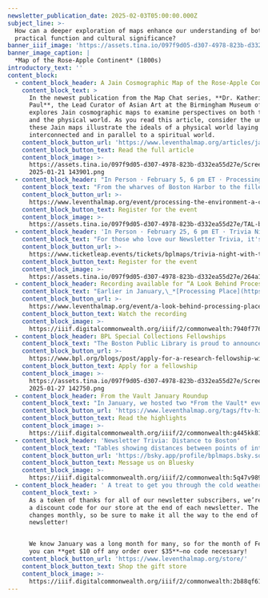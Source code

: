 ```yaml
---
newsletter_publication_date: 2025-02-03T05:00:00.000Z
subject_line: >-
  How can a deeper exploration of maps enhance our understanding of both their
  practical function and cultural significance?
banner_iiif_image: 'https://assets.tina.io/097f9d05-d307-4978-823b-d332ea55d27e/default (7).jpg'
banner_image_caption: |
  *Map of the Rose-Apple Continent* (1800s)
introductory_text: ''
content_block:
  - content_block_header: A Jain Cosmographic Map of the Rose‑Apple Continent
    content_block_text: >
      In the newest publication from the Map Chat series, **Dr. Katherine Anne
      Paul**, the Lead Curator of Asian Art at the Birmingham Museum of Art,
      explores Jain cosmographic maps to examine perspectives on both the cosmos
      and the physical world. As you read this article, consider the unique ways
      these Jain maps illustrate the ideals of a physical world laying
      interconnected and in parallel to a spiritual world.
    content_block_button_url: 'https://www.leventhalmap.org/articles/jain-map-chat/'
    content_block_button_text: Read the full article
    content_block_image: >-
      https://assets.tina.io/097f9d05-d307-4978-823b-d332ea55d27e/Screenshot
      2025-01-21 143901.png
  - content_block_header: "In Person · February 5, 6 pm ET · Processing the Environment:\_A Conversation on Sensors "
    content_block_text: "From the wharves of Boston Harbor to the filled land underneath Back Bay, sensors are all over the place. They collect information about environmental factors, like air quality, water levels, and climate. But how exactly do these tiny pieces of digital infrastructure work, and how do the massive volumes of data that they collect actually get used?\n\nJoin us for an in-person discussion about sensors and environmental data, moderated by LMEC staff\_**Ian Spangler**\_and\_**Emily Bowe**\_(co-curators of the Leventhal Center’s current exhibition,\_*[Processing Place](https://www.leventhalmap.org/digital-exhibitions/processing-place/)*). You’ll learn about the contemporary digital technologies that quietly monitor the world around us, including what kinds of data can and can’t be collected, how people decide where to install sensors, and how the data is processed and transformed into actionable policies.\n"
    content_block_button_url: >-
      https://www.leventhalmap.org/event/processing-the-environment-a-conversation-on-sensors/
    content_block_button_text: Register for the event
    content_block_image: >-
      https://assets.tina.io/097f9d05-d307-4978-823b-d332ea55d27e/TAL-boston-harbor-SKYLINEVSOG0423-8e59cfd18f134c758a36a9d9d58d1333.jpg.png
  - content_block_header: 'In Person · February 25, 6 pm ET · Trivia Night with Transit Matters'
    content_block_text: "For those who love our Newsletter Trivia, it's time to show off your skills. Join us in person with\_**[TransitMatters](https://transitmatters.org/)**\_for a live in-person trivia night about Boston transit. Trivia will focus on the theme of transit equity, where knowledge about the city’s rails, routes, streets, and stations is encouraged. Food and drinks will be available to purchase from Newsfeed Cafe during this event. Map prizes will be awarded to winning teams!\n"
    content_block_button_url: >-
      https://www.ticketleap.events/tickets/bplmaps/trivia-night-with-transit-matters
    content_block_button_text: Register for the event
    content_block_image: >-
      https://assets.tina.io/097f9d05-d307-4978-823b-d332ea55d27e/264a183e-ed22-424e-9c16-427368ea1f4b.jpg.png
  - content_block_header: Recording available for “A Look Behind Processing Place”
    content_block_text: "Earlier in January,\_*[Processing Place](https://www.leventhalmap.org/digital-exhibitions/processing-place/)* co-curators **Ian Spangler** and **Emily Bowe** presented to the Washington Map Society about the origins of and future for LMEC’s current exhibition. In this hour-long talk, they discuss the roots of the collections highlighted in the show, how the these objects can inform understandings of our contemporary lives, and what the show can tell us about the future for archival collections related to the history of computer cartography. A recording of this talk is now available on the Leventhal Center YouTube channel.\n"
    content_block_button_url: >-
      https://www.leventhalmap.org/event/a-look-behind-processing-place-how-computers-and-cartographers-redrew-our-world/
    content_block_button_text: Watch the recording
    content_block_image: >-
      https://iiif.digitalcommonwealth.org/iiif/2/commonwealth:7940f7769/3385,400,3142,3394/,1200/0/default.jpg
  - content_block_header: BPL Special Collections Fellowships
    content_block_text: "The Boston Public Library is proud to announce two new research fellowships to support the use of BPL’s Special Collections:\n\n* The\_**Telling Boston's Stories Fellowship**\_is a four-week fellowship intended to support research projects whose focus is on the people and communities of Boston that are commonly left out of the historical narrative.\n* The\_**Surfacing Overlooked Stories Fellowship**\_is an eight-to-ten-week fellowship intended to highlight often overlooked voices and narratives in our collections. The theme for the 2025-2026 Surfacing Overlooked Stories fellowship will be looking into Black life and culture from Boston’s founding in 1630 through Boston’s incorporation as a city in 1822.\n\nThe BPL is currently accepting applications for both fellowships and applications are due on\_**Monday, March 3, 2025**.\n"
    content_block_button_url: >-
      https://www.bpl.org/blogs/post/apply-for-a-research-fellowship-with-the-bpls-special-collections-department/
    content_block_button_text: Apply for a fellowship
    content_block_image: >-
      https://assets.tina.io/097f9d05-d307-4978-823b-d332ea55d27e/Screenshot
      2025-01-27 142750.png
  - content_block_header: From the Vault January Roundup
    content_block_text: "In January, we hosted two *From the Vault* events: **[New Acquisitions](https://www.leventhalmap.org/articles/highlights-from-the-vault-new-acquisitions/)** and **[Reexamining History](https://www.leventhalmap.org/articles/highlights-from-the-vault-reexamining-history/)**. The first spotlighted some of the Center’s most recent additions to the collection and the latter featured maps curated in response to Percival Everett’s\_*[James](https://www.npr.org/2024/03/19/1239377175/james-reimagines-twains-huckleberry-finn-with-mordant-humor-and-horror)*, a reimagining of Mark Twain’s novel *Adventures of Huckleberry Finn*. *James* tells a familiar tale from a new perspective, putting Jim, an enslaved man befriended by Huck, at the center of the story.\n"
    content_block_button_url: 'https://www.leventhalmap.org/tags/ftv-highlights/'
    content_block_button_text: Read the highlights
    content_block_image: >-
      https://iiif.digitalcommonwealth.org/iiif/2/commonwealth:g445kk81h/full/,1200/0/default.jpg
  - content_block_header: 'Newsletter Trivia: Distance to Boston'
    content_block_text: "Tables showing distances between points of interest are often included in maps covering a large geographic area, as these tables quickly allow viewers to understand travel times and relative distances. According to the table on [this map](https://collections.leventhalmap.org/search/commonwealth:3j335r82t), which city is furthest away from Boston?\n\n* San Francisco, California\n* Mexico City, Mexico\n* Vancouver, Canada\n* Portland, Oregon\n\nThe answer to last newsletter’s question (“The map shown shows “the true situation of His Majesty's army, and also those of the rebels” just after which important battle/s”) is **the battle of Bunker Hill**.\n\nCorrect answers will be included in a random draw—the winner will receive the next three\_[Map of the Month club](https://www.leventhalmap.org/donate/map-of-the-month/)\_postcards for free.\_***Congratulations to our last winner, Amy!***\_In order to enter, make sure you follow us on [Bluesky](https://bsky.app/profile/bplmaps.bsky.social),\_[Instagram](https://www.instagram.com/bplmaps/),\_or\_[Facebook](https://www.facebook.com/bplmaps)\_and direct message or email us the answer to the following question. We’ll accept answers until February 10 at 9 am ET.\n"
    content_block_button_url: 'https://bsky.app/profile/bplmaps.bsky.social'
    content_block_button_text: Message us on Bluesky
    content_block_image: >-
      https://iiif.digitalcommonwealth.org/iiif/2/commonwealth:5q47v989k/4669,238,4560,7533/,1200/0/default.jpg
  - content_block_header: ' A treat to get you through the cold weather…'
    content_block_text: >
      As a token of thanks for all of our newsletter subscribers, we’re offering
      a discount code for our store at the end of each newsletter. The code
      changes monthly, so be sure to make it all the way to the end of the
      newsletter!


      We know January was a long month for many, so for the month of February
      you can **get $10 off any order over $35**—no code necessary!
    content_block_button_url: 'https://www.leventhalmap.org/store/'
    content_block_button_text: Shop the gift store
    content_block_image: >-
      https://iiif.digitalcommonwealth.org/iiif/2/commonwealth:2b88qf61q/3203,1386,3131,3828/1200,/0/default.jpg
---
```


